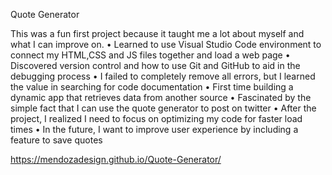 Quote Generator

This was a fun first project because it taught me a lot about myself and what I can improve on.
•	Learned to use Visual Studio Code environment to connect my HTML,CSS and JS files together and load a web page 
•	Discovered version control and how to use Git and GitHub to aid in the debugging process
•	I failed to completely remove all errors, but I learned the value in searching for code documentation
•	First time building a dynamic app that retrieves data from another source
•	Fascinated by the simple fact that I can use the quote generator to post on twitter
•	After the project, I realized I need to focus on optimizing my code for faster load times
•	In the future, I want to improve user experience by including a feature to save quotes


https://mendozadesign.github.io/Quote-Generator/
